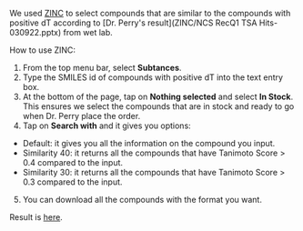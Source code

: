 We used [ZINC](https://zinc15.docking.org/) to select compounds that are similar to the compounds with positive dT according to [Dr. Perry's result](ZINC/NCS RecQ1 TSA Hits-030922.pptx) from wet lab.

How to use ZINC:
1. From the top menu bar, select **Subtances**.
2. Type the SMILES id of compounds with positive dT into the text entry box.
3. At the bottom of the page, tap on **Nothing selected** and select **In Stock**. This ensures we select the compounds that are in stock and ready to go when Dr. Perry place the order.
4. Tap on **Search with** and it gives you options:
- Default: it gives you all the information on the compound you input.
- Similarity 40: it returns all the compounds that have Tanimoto Score > 0.4 compared to the input.
- Similarity 30: it returns all the compounds that have Tanimoto Score > 0.3 compared to the input.
5. You can download all the compounds with the format you want.

Result is [here](./ZINC_results.xlsx).
